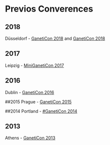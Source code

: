 # Previos Converences

## 2018
Düsseldorf - [GanetiCon 2018](../2018/) and [GanetiCon 2018](https://github.com/ganeticon/ganeticon/tree/master/2018)

## 2017
Leipzig - [MiniGanetiCon 2017](https://github.com/ge-fa/ganeti-presentations/tree/master/2017/GanetiCon)  

## 2016
Dublin - [GanetiCon 2016](https://sites.google.com/site/ganeticon/)  

##2015
Prague - [GanetiCon 2015](https://sites.google.com/site/ganeticon/home/ganeticon2015)  

##2014
Portland - [#GanetiCon 2014](https://sites.google.com/site/ganeticon/home/ganeticon2014?pli=1)  

## 2013
Athens - [GanetiCon 2013](https://sites.google.com/site/ganeticon/home/ganeticon2013)  
